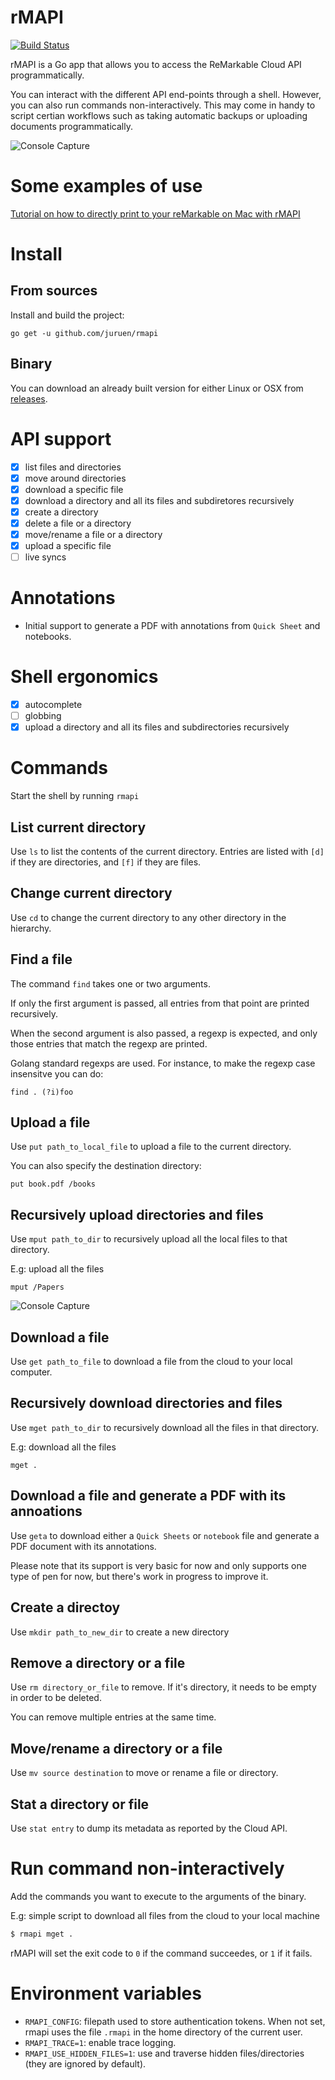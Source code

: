 # rMAPI

[![Build Status](https://dev.azure.com/fruruenv/fruruenv/_apis/build/status/juruen.rmapi?branchName=master)](https://dev.azure.com/fruruenv/fruruenv/_build/latest?definitionId=1?branchName=master)


rMAPI is a Go app that allows you to access the ReMarkable Cloud API programmatically.

You can interact with the different API end-points through a shell. However, you can also
run commands non-interactively. This may come in handy to script certian workflows such as
taking automatic backups or uploading documents programmatically.


![Console Capture](docs/console.gif)

# Some examples of use

[Tutorial on how to directly print to your reMarkable on Mac with rMAPI](docs/tutorial-print-macosx.md)

# Install

## From sources

Install and build the project:

`go get -u github.com/juruen/rmapi`

## Binary

You can download an already built version for either Linux or OSX from [releases](https://github.com/juruen/rmapi/releases).

# API support

- [x] list files and directories
- [x] move around directories
- [x] download a specific file
- [x] download a directory and all its files and subdiretores recursively
- [x] create a directory
- [x] delete a file or a directory
- [x] move/rename a file or a directory
- [x] upload a specific file
- [ ] live syncs

# Annotations

- Initial support to generate a PDF with annotations from `Quick Sheet` and notebooks.

# Shell ergonomics

- [x] autocomplete
- [ ] globbing
- [x] upload a directory and all its files and subdirectories recursively

# Commands

Start the shell by running `rmapi`

## List current directory

Use `ls` to list the contents of the current directory. Entries are listed with `[d]` if they
are directories, and `[f]` if they are files.

## Change current directory

Use `cd` to change the current directory to any other directory in the hierarchy.

## Find a file

The command  `find` takes one or two arguments.

If only the first argument is passed, all entries from that point are printed recursively.

When the second argument is also passed, a regexp is expected, and only those entries that match the regexp are printed.

Golang standard regexps are used. For instance, to make the regexp case insensitve you can do:

```
find . (?i)foo
```

## Upload a file

Use `put path_to_local_file` to upload a file  to the current directory.

You can also specify the destination directory:

```
put book.pdf /books
```

## Recursively upload directories and files

Use `mput path_to_dir` to recursively upload all the local files to that directory.

E.g: upload all the files

```
mput /Papers
```

![Console Capture](docs/mput-console.png)

## Download a file

Use `get path_to_file` to download a file from the cloud to your local computer.

## Recursively download directories and files

Use `mget path_to_dir` to recursively download all the files in that directory.

E.g: download all the files

```
mget .
```

## Download a file and generate a PDF with its annoations

Use `geta` to download either a `Quick Sheets` or `notebook` file and generate a PDF document
with its annotations.

Please note that its support is very basic for now and only supports one type of pen for now, but
there's work in progress to improve it.

## Create a directoy

Use `mkdir path_to_new_dir` to create a new directory

## Remove a directory or a file

Use `rm directory_or_file` to remove. If it's directory, it needs to be empty in order to be deleted.

You can remove multiple entries at the same time.

## Move/rename a directory or a file

Use `mv source destination` to move or rename a file or directory.

## Stat a directory or file

Use `stat entry` to dump its metadata as reported by the Cloud API.

# Run command non-interactively

Add the commands you want to execute to the arguments of the binary.

E.g: simple script to download all files from the cloud to your local machine

```bash
$ rmapi mget .
```

rMAPI will set the exit code to `0` if the command succeedes, or `1` if it fails.

# Environment variables

- `RMAPI_CONFIG`: filepath used to store authentication tokens. When not set, rmapi uses the file `.rmapi` in the home directory of the current user.
- `RMAPI_TRACE=1`: enable trace logging.
- `RMAPI_USE_HIDDEN_FILES=1`: use and traverse hidden files/directories (they are ignored by default).
